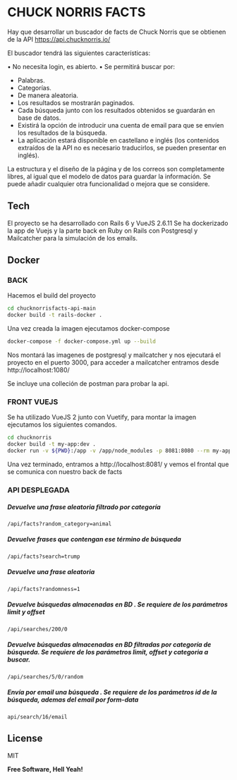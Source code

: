 # CHUCK NORRIS FACTS
Hay que desarrollar un buscador de facts de Chuck Norris que se obtienen de la API https://api.chucknorris.io/

El buscador tendrá las siguientes características:

• No necesita login, es abierto.
• Se permitirá buscar por:

- Palabras.
- Categorías.
- De manera aleatoria.
- Los resultados se mostrarán paginados.
- Cada búsqueda junto con los resultados obtenidos se guardarán en base de datos.
- Existirá la opción de introducir una cuenta de email para que se envíen los resultados de la búsqueda.
- La aplicación estará disponible en castellano e inglés (los contenidos extraídos de la API no es necesario traducirlos, se pueden presentar en inglés).

La estructura y el diseño de la página y de los correos son completamente libres, al igual que el modelo de datos para guardar la información. Se puede añadir cualquier otra funcionalidad o mejora que se considere.

## Tech

El proyecto se ha desarrollado con Rails 6  y VueJS 2.6.11
Se ha dockerizado la app de Vuejs y la parte back en Ruby on Rails con Postgresql y Mailcatcher para la simulación de los emails.

## Docker

### BACK
Hacemos el build del proyecto
```sh
cd chucknorrisfacts-api-main
docker build -t rails-docker .
```
Una vez creada la imagen ejecutamos docker-compose

```sh
docker-compose -f docker-compose.yml up --build  
```

Nos montará las imagenes de postgresql y mailcatcher y nos ejecutará el proyecto en el puerto 3000, para acceder a mailcatcher entramos desde http://localhost:1080/

Se incluye una colleción de postman para probar la api.

### FRONT VUEJS

Se ha utilizado VueJS 2 junto con Vuetify, para montar la imagen ejecutamos los siguientes comandos.

```sh
cd chucknorris
docker build -t my-app:dev .
docker run -v ${PWD}:/app -v /app/node_modules -p 8081:8080 --rm my-app:dev
```
Una vez terminado, entramos a http://localhost:8081/ y vemos el frontal que se comunica con nuestro back de facts

### API DESPLEGADA

##### Devuelve una frase aleatoria filtrado por categoría
```
/api/facts?random_category=animal
```
##### Devuelve frases que contengan ese término de búsqueda
```
/api/facts?search=trump
```

##### Devuelve una frase aleatoria
```
/api/facts?randomness=1
```

##### Devuelve búsquedas almacenadas en BD . Se requiere de los parámetros limit y offset
```
/api/searches/200/0
```

##### Devuelve búsquedas almacenadas en BD filtradas por categoría de búsqueda. Se requiere de los parámetros limit, offset y categoria a buscar.
```
/api/searches/5/0/random
```

##### Envía por email una búsqueda . Se requiere de los parámetros id de la búsqueda, ademas del email por form-data 
```
api/search/16/email
```

## License

MIT

**Free Software, Hell Yeah!**
